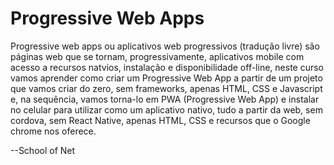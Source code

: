 # Progressive Web Apps

Progressive web apps ou aplicativos web progressivos (tradução livre) são páginas web que se tornam, progressivamente, aplicativos mobile com acesso a recursos natvios, instalação e disponibilidade off-line, neste curso vamos aprender como criar um Progressive Web App a partir de um projeto que vamos criar do zero, sem frameworks, apenas HTML, CSS e Javascript e, na sequência, vamos torna-lo em PWA (Progressive Web App) e instalar no celular para utilizar como um aplicativo nativo, tudo a partir da web, sem cordova, sem React Native, apenas HTML, CSS e recursos que o Google chrome nos oferece.

--School of Net